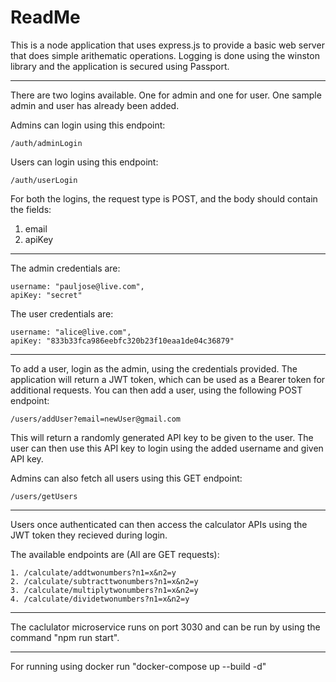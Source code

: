 # ReadMe

This is a node application that uses express.js to provide a basic web server that does simple arithematic operations. Logging is done using the winston library and the application is secured using Passport.

***

There are two logins available. One for admin and one for user.
One sample admin and user has already been added.

Admins can login using this endpoint:
```
/auth/adminLogin
```
Users can login using this endpoint:
```
/auth/userLogin
```

For both the logins, the request type is POST, and the body should contain the fields:
1. email
2. apiKey
*** 

The admin credentials are:
```
username: "pauljose@live.com",
apiKey: "secret"
```

The user credentials are:
```
username: "alice@live.com",
apiKey: "833b33fca986eebfc320b23f10eaa1de04c36879"
```
***
To add a user, login as the admin, using the credentials provided. The application will return a JWT token, which can be used as a Bearer token for additional requests. You can then add a user, using the following POST endpoint: 
```
/users/addUser?email=newUser@gmail.com
```
This will return a randomly generated API key to be given to the user. The user can then use this API key to login using the added username and given API key.

Admins can also fetch all users using this GET endpoint:
```
/users/getUsers
```
***
Users once authenticated can then access the calculator APIs using the JWT token they recieved during login.

The available endpoints are (All are GET requests):
```
1. /calculate/addtwonumbers?n1=x&n2=y
2. /calculate/subtracttwonumbers?n1=x&n2=y
3. /calculate/multiplytwonumbers?n1=x&n2=y
4. /calculate/dividetwonumbers?n1=x&n2=y
```
***
The caclulator microservice runs on port 3030 and can be run by using the command "npm run start".
***
For running using docker run "docker-compose up --build -d"
